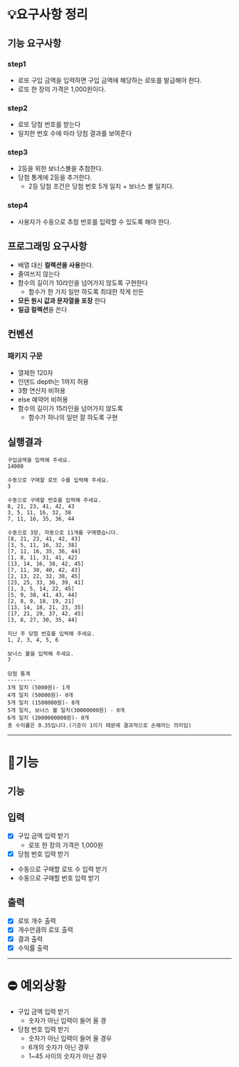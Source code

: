 # 💡요구사항 정리
## 기능 요구사항
### step1
- 로또 구입 금액을 입력하면 구입 금액에 해당하는 로또를 발급해야 한다.
- 로또 한 장의 가격은 1,000원이다.

### step2
- 로또 당첨 번호를 받는다
- 일치한 번호 수에 따라 당첨 결과를 보여준다

### step3
- 2등을 위한 보너스볼을 추첨한다.
- 당첨 통계에 2등을 추가한다.
  - 2등 당첨 조건은 당첨 번호 5개 일치 + 보너스 볼 일치다.

### step4
- 사용자가 수동으로 추첨 번호를 입력할 수 있도록 해야 한다.

## 프로그래밍 요구사항
- 배열 대신 **컬렉션을 사용**한다.
- 줄여쓰지 않는다
- 함수의 길이가 10라인을 넘어가지 않도록 구현한다
  - 함수가 한 가지 일만 하도록 최대한 작게 만든
- **모든 원시 값과 문자열을 포장** 한다
- **일급 컬렉션**을 쓴다

## 컨벤션
### 패키지 구문
- 열제한 120자
- 인덴드 depth는 1까지 허용
- 3항 연산자 비허용
- else 예약어 비허용
- 함수의 길이가 15라인을 넘어가지 않도록
  - 함수가 하나의 일만 잘 하도록 구현

## 실행결과
```
구입금액을 입력해 주세요.
14000

수동으로 구매할 로또 수를 입력해 주세요.
3

수동으로 구매할 번호를 입력해 주세요.
8, 21, 23, 41, 42, 43
3, 5, 11, 16, 32, 38
7, 11, 16, 35, 36, 44

수동으로 3장, 자동으로 11개를 구매했습니다.
[8, 21, 23, 41, 42, 43]
[3, 5, 11, 16, 32, 38]
[7, 11, 16, 35, 36, 44]
[1, 8, 11, 31, 41, 42]
[13, 14, 16, 38, 42, 45]
[7, 11, 30, 40, 42, 43]
[2, 13, 22, 32, 38, 45]
[23, 25, 33, 36, 39, 41]
[1, 3, 5, 14, 22, 45]
[5, 9, 38, 41, 43, 44]
[2, 8, 9, 18, 19, 21]
[13, 14, 18, 21, 23, 35]
[17, 21, 29, 37, 42, 45]
[3, 8, 27, 30, 35, 44]

지난 주 당첨 번호를 입력해 주세요.
1, 2, 3, 4, 5, 6

보너스 볼을 입력해 주세요.
7

당첨 통계
---------
3개 일치 (5000원)- 1개
4개 일치 (50000원)- 0개
5개 일치 (1500000원)- 0개
5개 일치, 보너스 볼 일치(30000000원) - 0개
6개 일치 (2000000000원)- 0개
총 수익률은 0.35입니다.(기준이 1이기 때문에 결과적으로 손해라는 의미임)

```

---

# 📝기능
## 기능
## 입력
- [X] 구입 금액 입력 받기
  - 로또 한 장의 가격은 1,000원
- [X] 당첨 번호 입력 받기
- 수동으로 구매할 로또 수 입력 받기
- 수동으로 구매할 번호 입력 받기
## 출력
- [X] 로또 개수 출력
- [X] 개수만큼의 로또 출력
- [X] 결과 출력
- [X] 수익률 출력

---

# ⛔️ 예외상황
- 구입 금액 입력 받기
  - 숫자가 아닌 입력이 들어 올 경
- 당첨 번호 입력 받기
  - 숫자가 아닌 입력이 들어 올 경우
  - 6개의 숫자가 아닌 경우
  - 1~45 사이의 숫자가 아닌 경우
